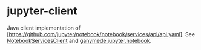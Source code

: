 jupyter-client
==============

Java client implementation of
[https://github.com/jupyter/notebook/notebook/services/api/api.yaml].
See [NotebookServicesClient] and [ganymede.jupyter.notebook].


[https://github.com/jupyter/notebook/notebook/services/api/api.yaml]: https://github.com/jupyter/notebook/blob/v6.5.1/notebook/services/api/api.yaml

[NotebookServicesClient]: https://allen-ball.github.io/ganymede/ganymede/jupyter/NotebookServicesClient.html
[ganymede.jupyter.notebook]: https://allen-ball.github.io/ganymede/ganymede/jupyter/notebook/package-summary.html
